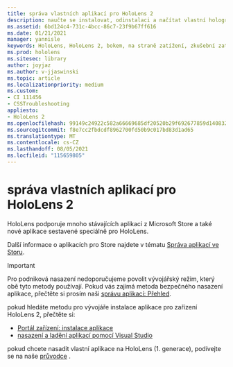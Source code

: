 ```yaml
---
title: správa vlastních aplikací pro HoloLens 2
description: naučte se instalovat, odinstalaci a načítat vlastní holografické aplikace na zařízeních HoloLens 2 pomocí portálu pro zařízení a Visual Studio.
ms.assetid: 6bd124c4-731c-4bcc-86c7-23f9b67ff616
ms.date: 01/21/2021
manager: yannisle
keywords: HoloLens, HoloLens 2, bokem, na straně zatížení, zkušební zatížení, úložiště, UWP, aplikace, instalace
ms.prod: hololens
ms.sitesec: library
author: joyjaz
ms.author: v-jjaswinski
ms.topic: article
ms.localizationpriority: medium
ms.custom:
- CI 111456
- CSSTroubleshooting
appliesto:
- HoloLens 2
ms.openlocfilehash: 99149c24922c582a66669685df20520b29f692677859d1408328fc9f2ee8ddf3
ms.sourcegitcommit: f8e7cc2fbdcdf8962700fd50b9c017bd83d1ad65
ms.translationtype: MT
ms.contentlocale: cs-CZ
ms.lasthandoff: 08/05/2021
ms.locfileid: "115659805"
---
```

# <a name="manage-custom-apps-for-hololens-2"></a>správa vlastních aplikací pro HoloLens 2

HoloLens podporuje mnoho stávajících aplikací z Microsoft Store a také nové aplikace sestavené speciálně pro HoloLens. 

Další informace o aplikacích pro Store najdete v tématu [Správa aplikací ve Storu](holographic-store-apps.md).

> [!IMPORTANT]
> Pro podniková nasazení nedoporučujeme povolit vývojářský režim, který obě tyto metody používají. Pokud vás zajímá metoda bezpečného nasazení aplikace, přečtěte si prosím naši [správu aplikací: Přehled](app-deploy-overview.md).

pokud hledáte metodu pro vývojáře instalace aplikace pro zařízení HoloLens 2, přečtěte si:

- [Portál zařízení: instalace aplikace](/windows/mixed-reality/develop/platform-capabilities-and-apis/using-the-windows-device-portal#installing-an-app)
- [nasazení a ladění aplikací pomocí Visual Studio](/windows/mixed-reality/develop/platform-capabilities-and-apis/using-visual-studio)

pokud chcete nasadit vlastní aplikace na HoloLens (1. generace), podívejte se na naše [průvodce](holographic-custom-apps.md) .
